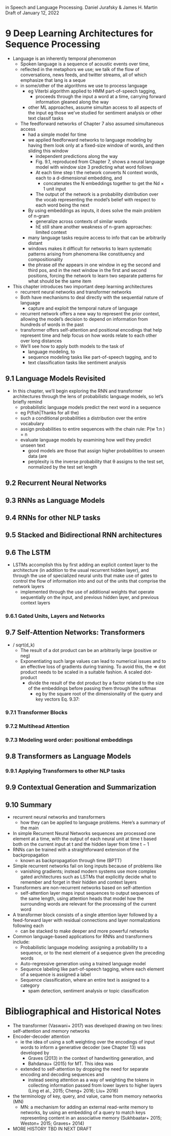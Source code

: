 in Speech and Language Processing. Daniel Jurafsky & James H. Martin
Draft of January 12, 2022

# 9 Deep Learning Architectures for Sequence Processing

* Language is an inherently temporal phenomenon
  * Spoken language is a sequence of acoustic events over time,
  * reflected in the metaphors we use; we talk of the flow of conversations,
    news feeds, and twitter streams, all of which emphasize that lang is a seque
  * in some/other of the algorithms we use to process language
    * eg Viterbi algorithm applied to HMM part-of-speech tagging,
      * proceeds through the input a word at a time, carrying forward
        information gleaned along the way
    * other ML approaches, assume simultan access to all aspects of the input
      eg those we’ve studied for sentiment analysis or other text classif tasks
  * The feedforward networks of Chapter 7 also assumed simultaneous access
    * had a simple model for time
    * we applied feedforward networks to language modeling by having them look
      only at a fixed-size window of words, and then sliding this window
      * independent predictions along the way
      * Fig. 9.1, reproduced from Chapter 7, shows a
        neural language model with window size 3 predicting what word follows
      * At each time step t the network converts N context words, each to a
        d-dimensional embedding, and
        * concatenates the N embeddings together to get the Nd × 1 unit input
      * The output of the network is a probability distribution over the vocab
        representing the model’s belief with respect to each word being the next
    * By using embeddings as inputs, it does solve the main problem of n-gram
      * generalize across contexts of similar words
      * hE still share another weakness of n-gram approaches: limited context
    * many language tasks require access to info that can be arbitrarily distant
    * windows makes it difficult for networks to learn systematic patterns
      arising from phenomena like constituency and compositionality
    * the phrase _all the_ appears in one window in eg the second and third pos,
      and in the next window in the first and second positions, forcing the
      network to learn two separate patterns for what should be the same item
* This chapter introduces two important deep learning architectures
  * recurrent neural networks and transformer networks
  * Both have mechanisms to deal directly with the sequential nature of language
    * capture and exploit the temporal nature of language
  * recurrent network offers a new way to represent the prior context,
    allowing the model’s decision to depend on information from hundreds of
    words in the past
  * transformer offers
    self-attention and positional encodings
    that help represent time and help focus on how words relate to each other
    over long distances
  * We’ll see how to apply both models to the task of
    * language modeling, to
    * sequence modeling tasks like part-of-speech tagging, and to
    * text classification tasks like sentiment analysis

## 9.1 Language Models Revisited

* In this chapter, we’ll begin exploring the RNN and transformer architectures
  through the lens of probabilistic language models, so let’s briefly remind
  * probabilistic language models predict the next word in a sequence
  * eg P(fish|Thanks for all the)
  * such a conditional probabilities a distribution over the entire vocabulary
  * assign probabilities to entire sequences with the chain rule: P(w 1:n ) = n
  * evaluate language models by examining how well they predict unseen text
    * good models are those that assign higher probabilities to unseen data (are
    * perplexity is the inverse probability that θ assigns to the test set,
      normalized by the test set length

## 9.2 Recurrent Neural Networks

## 9.3 RNNs as Language Models

## 9.4 RNNs for other NLP tasks

## 9.5 Stacked and Bidirectional RNN architectures

## 9.6 The LSTM

* LSTMs accomplish this by first adding an explicit context layer to the
  architecture (in addition to the usual recurrent hidden layer), and through
  the use of
  specialized neural units that make use of gates to control the flow of
  information into and out of the units that comprise the network layers
  * implemented through the use of additional weights that operate
    sequentially on the input, and previous hidden layer, and previous context
    layers

### 9.6.1 Gated Units, Layers and Networks

## 9.7 Self-Attention Networks: Transformers

* / sqrt(d_k)
  * The result of a dot product can be an arbitrarily large (positive or neg)
  * Exponentiating such large values can lead to numerical issues
    and to an effective loss of gradients during training. To avoid this, the
  => dot product needs to be scaled in a suitable fashion. A scaled dot-product
    * divide the result of the dot product by a factor related to the size of
      the embeddings before passing them through the softmax
      * eg by the square root of the dimensionality of the query and key vectors
        Eq. 9.37:

### 9.7.1 Transformer Blocks

### 9.7.2 Multihead Attention

### 9.7.3 Modeling word order: positional embeddings

## 9.8 Transformers as Language Models

### 9.9.1 Applying Transformers to other NLP tasks

## 9.9 Contextual Generation and Summarization

## 9.10 Summary

* recurrent neural networks and transformers
  * how they can be applied to language problems. Here’s a summary of the main
* In simple Recurrent Neural Networks
  sequences are processed one element at a time, with the
  output of each neural unit at time t based both on the current input at t and
  the hidden layer from time t − 1
* RNNs can be trained with a straightforward extension of the backpropagation
  * known as backpropagation through time (BPTT)
* Simple recurrent networks fail on long inputs because of problems like
  * vanishing gradients; instead modern systems use more complex
    gated architectures such as LSTMs that
    explicitly decide what to remember and forget in their hidden and context
    layers
* Transformers are non-recurrent networks based on self-attention
  * self-attention layer maps input sequences
    to output sequences of the same length, using
    attention heads that model how the surrounding words are relevant for the
    processing of the current word
* A transformer block consists of
  a single attention layer followed by
  a feed-forward layer with residual connections and
  layer normalizations following each
  * can be stacked to make deeper and more powerful networks
* Common language-based applications for RNNs and transformers include:
  * Probabilistic language modeling: assigning a probability to a sequence, or
    to the next element of a sequence given the preceding words
  * Auto-regressive generation using a trained language model
  * Sequence labeling like part-of-speech tagging, where
    each element of a sequence is assigned a label
  * Sequence classification, where an entire text is assigned to a category
    * spam detection, sentiment analysis or topic classification

# Bibliographical and Historical Notes

* The transformer (Vaswani+ 2017) was developed drawing on two lines:
  self-attention and memory networks
* Encoder-decoder attention
  * ie the idea of using a soft weighting over the encodings of input words to
    inform a generative decoder (see Chapter 13) was developed by
    * Graves (2013) in the context of handwriting generation, and
    * Bahdanau+ (2015) for MT. This idea was
  * extended to self-attention
    by dropping the need for separate encoding and decoding sequences and
    * instead seeing attention as a way of weighting the tokens in collecting
      information passed from lower layers to higher layers
    (Ling et al., 2015; Cheng+ 2016; Liu+ 2016)
* the terminology of key, query, and value, came from memory networks (MN)
  * MN: a mechanism for adding an external read-write memory to networks, by
    using an embedding of a query to match keys representing content in an
    associative memory (Sukhbaatar+ 2015; Weston+ 2015; Graves+ 2014)
* MORE HISTORY TBD IN NEXT DRAFT

